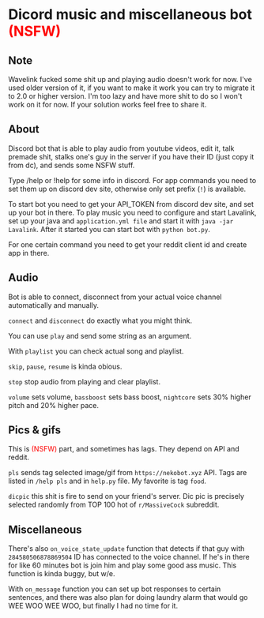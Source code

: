 # Dicord music and miscellaneous bot <span style="color:red;">(NSFW)</span>

## Note
Wavelink fucked some shit up and playing audio doesn't work for now. I've used older version of it, if you want to make it work you can try to migrate it to 2.0 or higher version.
I'm too lazy and have more shit to do so I won't work on it for now. If your solution works feel free to share it.

## About
Discord bot that is able to play audio from youtube videos, edit it, talk premade shit, stalks one's guy in the server if you have their ID (just copy it from dc), and sends some NSFW stuff.

Type /help or !help for some info in discord. For app commands you need to set them up on discord dev site, otherwise only set prefix (`!`) is available.

To start bot you need to get your API_TOKEN from discord dev site, and set up your bot in there.
To play music you need to configure and start Lavalink, set up your java and `application.yml file` and start it with `java -jar Lavalink`. After it started you can start bot with `python bot.py`.

For one certain command you need to get your reddit client id and create app in there.

## Audio
Bot is able to connect, disconnect from your actual voice channel automatically and manually.

`connect` and `disconnect` do exactly what you might think.

You can use `play` and send some string as an argument.

With `playlist` you can check actual song and playlist.

`skip`, `pause`, `resume` is kinda obious.

`stop` stop audio from playing and clear playlist.

`volume` sets volume, `bassboost` sets bass boost, `nightcore` sets 30% higher pitch and 20% higher pace.

## Pics & gifs
This is <span style="color:red;">(NSFW)</span> part, and sometimes has lags. They depend on API and reddit.

`pls` sends tag selected image/gif from `https://nekobot.xyz` API. Tags are listed in `/help pls` and in `help.py` file.
My favorite is tag `food`.

`dicpic` this shit is fire to send on your friend's server. Dic pic is precisely selected randomly from TOP 100 hot of `r/MassiveCock` subreddit.

## Miscellaneous
There's also `on_voice_state_update` function that detects if that guy with `284580506878869504` ID has connected to the voice channel. If he's in there for
like 60 minutes bot is join him and play some good ass music. This function is kinda buggy, but w/e.

With `on_message` function you can set up bot responses to certain sentences, and there was also plan for doing laundry alarm that would go WEE WOO WEE WOO, but finally I had no time for it.
